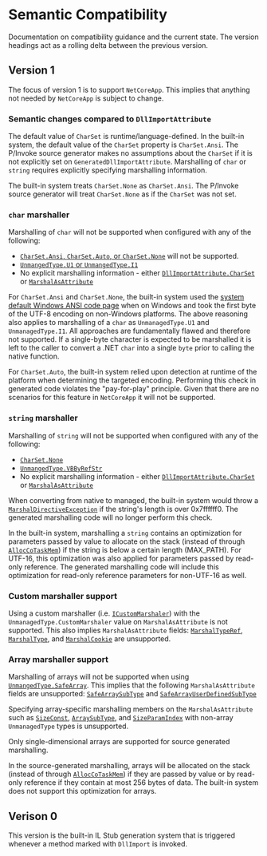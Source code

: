# Semantic Compatibility

Documentation on compatibility guidance and the current state. The version headings act as a rolling delta between the previous version.

## Version 1

The focus of version 1 is to support `NetCoreApp`. This implies that anything not needed by `NetCoreApp` is subject to change.

### Semantic changes compared to `DllImportAttribute`

The default value of `CharSet` is runtime/language-defined. In the built-in system, the default value of the `CharSet` property is `CharSet.Ansi`. The P/Invoke source generator makes no assumptions about the `CharSet` if it is not explicitly set on `GeneratedDllImportAttribute`. Marshalling of `char` or `string` requires explicitly specifying marshalling information.

The built-in system treats `CharSet.None` as `CharSet.Ansi`. The P/Invoke source generator will treat `CharSet.None` as if the `CharSet` was not set.

### `char` marshaller

Marshalling of `char` will not be supported when configured with any of the following:
  - [`CharSet.Ansi`, `CharSet.Auto`, or `CharSet.None`](https://docs.microsoft.com/dotnet/api/system.runtime.interopservices.charset) will not be supported.
  - [`UnmangedType.U1` or `UnmangedType.I1`](https://docs.microsoft.com/dotnet/api/system.runtime.interopservices.unmanagedtype)
  - No explicit marshalling information - either [`DllImportAttribute.CharSet`](https://docs.microsoft.com/dotnet/api/system.runtime.interopservices.dllimportattribute.charset) or [`MarshalAsAttribute`](https://docs.microsoft.com/dotnet/api/system.runtime.interopservices.marshalasattribute)

For `CharSet.Ansi` and `CharSet.None`, the built-in system used the [system default Windows ANSI code page](https://docs.microsoft.com/windows/win32/api/stringapiset/nf-stringapiset-widechartomultibyte) when on Windows and took the first byte of the UTF-8 encoding on non-Windows platforms. The above reasoning also applies to marshalling of a `char` as `UnmanagedType.U1` and `UnmanagedType.I1`. All approaches are fundamentally flawed and therefore not supported. If a single-byte character is expected to be marshalled it is left to the caller to convert a .NET `char` into a single `byte` prior to calling the native function.

For `CharSet.Auto`, the built-in system relied upon detection at runtime of the platform when determining the targeted encoding. Performing this check in generated code violates the "pay-for-play" principle. Given that there are no scenarios for this feature in `NetCoreApp` it will not be supported.

### `string` marshaller

Marshalling of `string` will not be supported when configured with any of the following:
  - [`CharSet.None`](https://docs.microsoft.com/dotnet/api/system.runtime.interopservices.charset)
  - [`UnmangedType.VBByRefStr`](https://docs.microsoft.com/dotnet/api/system.runtime.interopservices.unmanagedtype)
  - No explicit marshalling information - either [`DllImportAttribute.CharSet`](https://docs.microsoft.com/dotnet/api/system.runtime.interopservices.dllimportattribute.charset) or [`MarshalAsAttribute`](https://docs.microsoft.com/dotnet/api/system.runtime.interopservices.marshalasattribute)

When converting from native to managed, the built-in system would throw a [`MarshalDirectiveException`](https://docs.microsoft.com/dotnet/api/system.runtime.interopservices.marshaldirectiveexception) if the string's length is over 0x7ffffff0. The generated marshalling code will no longer perform this check.

In the built-in system, marshalling a `string` contains an optimization for parameters passed by value to allocate on the stack (instead of through [`AllocCoTaskMem`](https://docs.microsoft.com/dotnet/api/system.runtime.interopservices.marshal.alloccotaskmem)) if the string is below a certain length (MAX_PATH). For UTF-16, this optimization was also applied for parameters passed by read-only reference. The generated marshalling code will include this optimization for read-only reference parameters for non-UTF-16 as well.

### Custom marshaller support

Using a custom marshaller (i.e. [`ICustomMarshaler`](https://docs.microsoft.com/dotnet/api/system.runtime.interopservices.icustommarshaler)) with the `UnmanagedType.CustomMarshaler` value on `MarshalAsAttribute` is not supported. This also implies `MarshalAsAttribute` fields: [`MarshalTypeRef`](https://docs.microsoft.com/dotnet/api/system.runtime.interopservices.marshalasattribute.marshaltyperef), [`MarshalType`](https://docs.microsoft.com/dotnet/api/system.runtime.interopservices.marshalasattribute.marshaltype), and [`MarshalCookie`](https://docs.microsoft.com/dotnet/api/system.runtime.interopservices.marshalasattribute.marshalcookie) are unsupported.

### Array marshaller support

Marshalling of arrays will not be supported when using [`UnmangedType.SafeArray`](https://docs.microsoft.com/dotnet/api/system.runtime.interopservices.unmanagedtype). This implies that the following `MarshalAsAttribute` fields are unsupported: [`SafeArraySubType`](https://docs.microsoft.com/dotnet/api/system.runtime.interopservices.marshalasattribute.safearraysubtype) and [`SafeArrayUserDefinedSubType`](https://docs.microsoft.com/dotnet/api/system.runtime.interopservices.marshalasattribute.safearrayuserdefinedsubtype)

Specifying array-specific marshalling members on the `MarshalAsAttribute` such as [`SizeConst`](https://docs.microsoft.com/dotnet/api/system.runtime.interopservices.marshalasattribute.sizeconst), [`ArraySubType`](https://docs.microsoft.com/dotnet/api/system.runtime.interopservices.marshalasattribute.arraysubtype), and [`SizeParamIndex`](https://docs.microsoft.com/dotnet/api/system.runtime.interopservices.marshalasattribute.sizeparamindex) with non-array `UnmanagedType` types is unsupported.

Only single-dimensional arrays are supported for source generated marshalling.

In the source-generated marshalling, arrays will be allocated on the stack (instead of through [`AllocCoTaskMem`](https://docs.microsoft.com/dotnet/api/system.runtime.interopservices.marshal.alloccotaskmem)) if they are passed by value or by read-only reference if they contain at most 256 bytes of data. The built-in system does not support this optimization for arrays.

## Verison 0

This version is the built-in IL Stub generation system that is triggered whenever a method marked with `DllImport` is invoked.